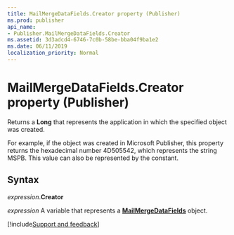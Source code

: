 ```yaml
---
title: MailMergeDataFields.Creator property (Publisher)
ms.prod: publisher
api_name:
- Publisher.MailMergeDataFields.Creator
ms.assetid: 3d3adcd4-6746-7c0b-58be-bba04f9ba1e2
ms.date: 06/11/2019
localization_priority: Normal
---
```



# MailMergeDataFields.Creator property (Publisher)

Returns a **Long** that represents the application in which the specified object was created. 

For example, if the object was created in Microsoft Publisher, this property returns the hexadecimal number 4D505542, which represents the string MSPB. This value can also be represented by the constant.


## Syntax

_expression_.**Creator**

_expression_ A variable that represents a **[MailMergeDataFields](Publisher.MailMergeDataFields.md)** object.


[!include[Support and feedback](~/includes/feedback-boilerplate.md)]